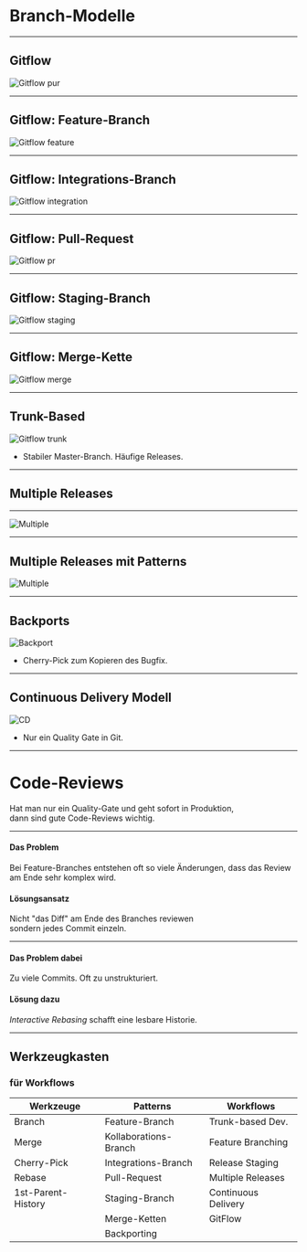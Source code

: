 

Branch-Modelle
==============


---

Gitflow
-------

![Gitflow pur](abb-branching-strategie-gitflow.png)

---

Gitflow: Feature-Branch
------------------------

![Gitflow feature](abb-branching-strategie-gitflow-patterns-feature-branch.png)

---

Gitflow: Integrations-Branch
-----------------------------

![Gitflow integration](abb-branching-strategie-gitflow-patterns-integrationsbranch.png)

---

Gitflow: Pull-Request
-----------------------------

![Gitflow pr](abb-branching-strategie-gitflow-patterns-pull-requests.png)

---

Gitflow: Staging-Branch
-----------------------------

![Gitflow staging](abb-branching-strategie-gitflow-patterns-staging-branch.png)

---

Gitflow: Merge-Kette
-----------------------------

![Gitflow merge](abb-branching-strategie-gitflow-patterns-merge-kette.png)

---

Trunk-Based
-----------------------------

![Gitflow trunk](abb-branching-strategie-trunk.png)

* Stabiler Master-Branch. Häufige Releases.

---

## Multiple Releases

---

![Multiple](abb-release-produkte.png)

---

Multiple Releases mit Patterns
------------------------------

![Multiple](abb-release-produkte-patterns.png)

---



Backports
---------

![Backport](abb-release-produkte-backport.png)

 * Cherry-Pick zum Kopieren des Bugfix.

---


Continuous Delivery Modell
--------------------------

![CD](abb-release-continuous-delivery.png)

 * Nur ein Quality Gate in Git.

---

Code-Reviews
============

Hat man nur ein Quality-Gate und geht sofort in Produktion, <BR>
dann sind gute Code-Reviews wichtig.

---

#### Das Problem

Bei Feature-Branches entstehen oft so viele Änderungen, dass das Review am Ende sehr komplex wird.


#### Lösungsansatz

Nicht "das Diff" am Ende des Branches reviewen<br/>
sondern jedes Commit einzeln.

---

#### Das Problem dabei

Zu viele Commits. Oft zu unstrukturiert.

#### Lösung dazu

*Interactive Rebasing* schafft eine lesbare Historie.

---

## Werkzeugkasten

### für Workflows

| Werkzeuge             | Patterns              | Workflows             |
|-----------------------|-----------------------|-----------------------|
| Branch                | Feature-Branch        | Trunk-based Dev.      |
| Merge                 | Kollaborations-Branch | Feature Branching     |
| Cherry-Pick           | Integrations-Branch   | Release Staging       |
| Rebase                | Pull-Request          | Multiple Releases     |
| 1st-Parent-History    | Staging-Branch        | Continuous Delivery   |
|                       | Merge-Ketten          | GitFlow               |
|                       | Backporting           |                       |
